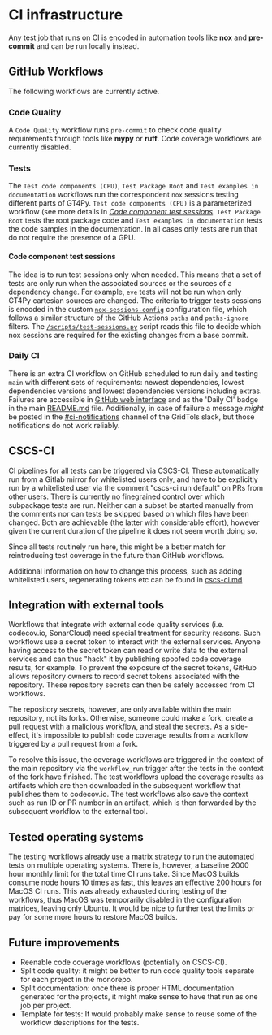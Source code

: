 # CI infrastructure

Any test job that runs on CI is encoded in automation tools like **nox** and **pre-commit** and can be run locally instead.

## GitHub Workflows

The following workflows are currently active.

### Code Quality

A `Code Quality` workflow runs `pre-commit` to check code quality requirements through tools like **mypy** or **ruff**. Code coverage workflows are currently disabled.

### Tests

The `Test code components (CPU)`, `Test Package Root` and `Test examples in documentation` workflows run the correspondent `nox` sessions testing different parts of GT4Py. `Test code components (CPU)` is a parameterized workflow (see more details in [_Code component test sessions_](#code-component-test-sessions]). `Test Package Root` tests the root package code and `Test examples in documentation` tests the code samples in the documentation. In all cases only tests are run that do not require the presence of a GPU.

#### Code component test sessions

The idea is to run test sessions only when needed. This means that a set of tests are only run when the associated sources or the sources of a dependency change. For example, `eve` tests will not be run when only GT4Py cartesian sources are changed. The criteria to trigger tests sessions is encoded in the custom [`nox-sessions-config`](../../../nox-sessions-config.yml) configuration file, which follows a similar structure of the GitHub Actions `paths` and `paths-ignore` filters. The [`/scripts/test-sessions.py`](../../../scripts/test_sessions.py) script reads this file to decide which nox sessions are required for the existing changes from a base commit.

### Daily CI

There is an extra CI workflow on GitHub scheduled to run daily and testing `main` with different sets of requirements: newest dependencies, lowest dependencies versions and lowest dependencies versions including extras. Failures are accessible in [GitHub web interface](https://github.com/GridTools/gt4py/actions/workflows/daily-ci.yml) and as the 'Daily CI' badge in the main [README.md](../../../README.md) file. Additionally, in case of failure a message _might_ be posted in the [#ci-notifications](https://app.slack.com/client/T0A5HP547/C0E145U65) channel of the GridTols slack, but those notifications do not work reliably.

## CSCS-CI

CI pipelines for all tests can be triggered via CSCS-CI. These automatically run from a Gitlab mirror for whitelisted users only, and have to be explicitly run by a whitelisted user via the comment "cscs-ci run default" on PRs from other users. There is currently no finegrained control over which subpackage tests are run. Neither can a subset be started manually from the comments nor can tests be skipped based on which files have been changed. Both are achievable (the latter with considerable effort), however given the current duration of the pipeline it does not seem worth doing so.

Since all tests routinely run here, this might be a better match for reintroducing test coverage in the future than GitHub workflows.

Additional information on how to change this process, such as adding whitelisted users, regenerating tokens etc can be found in [cscs-ci.md](cscs-ci.md)

## Integration with external tools

Workflows that integrate with external code quality services (i.e. codecov.io, SonarCloud) need special treatment for security reasons. Such workflows use a secret token to interact with the external services. Anyone having access to the secret token can read or write data to the external services and can thus "hack" it by publishing spoofed code coverage results, for example. To prevent the exposure of the secret tokens, GitHub allows repository owners to record secret tokens associated with the repository. These repository secrets can then be safely accessed from CI workflows.

The repository secrets, however, are only available within the main repository, not its forks. Otherwise, someone could make a fork, create a pull request with a malicious workflow, and steal the secrets. As a side-effect, it's impossible to publish code coverage results from a workflow triggered by a pull request from a fork.

To resolve this issue, the coverage workflows are triggered in the context of the main repository via the `workflow_run` trigger after the tests in the context of the fork have finished. The test workflows upload the coverage results as artifacts which are then downloaded in the subsequent workflow that publishes them to codecov.io. The test workflows also save the context such as run ID or PR number in an artifact, which is then forwarded by the subsequent workflow to the external tool.

## Tested operating systems

The testing workflows already use a matrix strategy to run the automated tests on multiple operating systems. There is, however, a baseline 2000 hour monthly limit for the total time CI runs take. Since MacOS builds consume node hours 10 times as fast, this leaves an effective 200 hours for MacOS CI runs. This was already exhausted during testing of the workflows, thus MacOS was temporarily disabled in the configuration matrices, leaving only Ubuntu. It would be nice to further test the limits or pay for some more hours to restore MacOS builds.

## Future improvements

- Reenable code coverage workflows (potentially on CSCS-CI).
- Split code quality: it might be better to run code quality tools separate for each project in the monorepo.
- Split documentation: once there is proper HTML documentation generated for the projects, it might make sense to have that run as one job per project.
- Template for tests: It would probably make sense to reuse some of the workflow descriptions for the tests.

